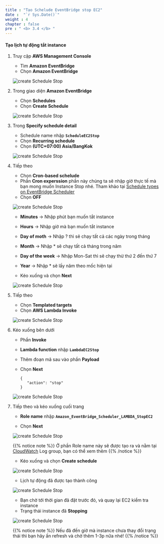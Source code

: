 ```yaml
---
title : "Tạo Schelude EventBridge stop EC2"
date :  "`r Sys.Date()`" 
weight : 4
chapter : false
pre : " <b> 3.4 </b> "
---
```


#### Tạo lịch tự động tắt instance

1. Truy cập **AWS Management Console**

   - Tìm **Amazon EventBridge**
   - Chọn **Amazon EventBridge**

   ![create Schedule Stop](/aws-fcj-workshop01/images/4-CreateLambda/3CreateEventBridgeStop/0001.png?width=90pc)

2. Trong giao diện **Amazon EventBridge**

   - Chọn **Schedules**
   - Chọn **Create Schedule**

   ![create Schedule Stop](/aws-fcj-workshop01/images/4-CreateLambda/3CreateEventBridgeStop/0002.png?width=90pc)

3. Trong **Specify schedule detail**

   - Schedule name nhập **```ScheduleEC2Stop```**
   - Chọn **Recurring schedule**
   - Chọn **(UTC+07:00) Asia/BangKok**

   ![create Schedule Stop](/aws-fcj-workshop01/images/4-CreateLambda/3CreateEventBridgeStop/0003.png?width=90pc)

4. Tiếp theo

   - Chọn **Cron-based schelude**
   - Phần **Cron experssion** phần này chúng ta sẽ nhập giờ thực tế mà bạn mong muốn Instance Stop nhé. Tham khảo tại [Schedule types on EventBridge Scheduler](https://docs.aws.amazon.com/scheduler/latest/UserGuide/schedule-types.html?icmpid=docs_console_unmapped)
   - Chọn **OFF**

   ![create Schedule Stop](/aws-fcj-workshop01/images/4-CreateLambda/3CreateEventBridgeStop/0004.png?width=90pc)

   - **Minutes** -> Nhập phút bạn muốn tắt instance
   - **Hours** -> Nhập giờ mà bạn muốn tắt instance
   - **Day of moth** -> Nhập ? thì sẽ chạy tất cả các ngày trong tháng
   - **Month** -> Nhập * sẽ chạy tất cả tháng trong năm
   - **Day of the week** -> Nhập Mon-Sat thì sẽ chạy thừ thứ 2 đến thứ 7
   - **Year** -> Nhập * sẽ lấy năm theo mốc hiện tại

   - Kéo xuống và chọn **Next**

   ![create Schedule Stop](/aws-fcj-workshop01/images/4-CreateLambda/3CreateEventBridgeStop/0005.png?width=90pc)


5. Tiếp theo

   - Chọn **Templated targets**
   - Chọn **AWS Lambda Invoke**

   ![create Schedule Stop](/aws-fcj-workshop01/images/4-CreateLambda/3CreateEventBridgeStop/0006.png?width=90pc)

6. Kéo xuống bên dưới
   - Phần **Invoke**
   - **Lambda function** nhập **```LambdaEC2Stop```**
   - Thêm đoạn mã sau vào phần **Payload**
   - Chọn **Next**

         {
            "action": "stop"
         }
            
   ![create Schedule Stop](/aws-fcj-workshop01/images/4-CreateLambda/3CreateEventBridgeStop/0007.png?width=90pc)

6. Tiếp theo và kéo xuống cuối trang

   - **Role name** nhập **```Amazon_EventBridge_Scheduler_LAMBDA_StopEC2```**

   - Chọn **Next**

   ![create Schedule Stop](/aws-fcj-workshop01/images/4-CreateLambda/3CreateEventBridgeStop/0008.png?width=90pc)

   {{% notice note %}}
   Ở phần Role name này sẽ được tạo ra và nằm tại [CloudWatch](https://us-east-1.console.aws.amazon.com/cloudwatch/home?region=us-east-1#logsV2:log-groups) Log group, bạn có thể xem thêm
   {{% /notice %}}

   - Kéo xuống và chọn **Create schedule**

   ![create Schedule Stop](/aws-fcj-workshop01/images/4-CreateLambda/3CreateEventBridgeStop/0009.png?width=90pc)

   - Lịch tự động đã được tạo thành công

   ![create Schedule Stop](/aws-fcj-workshop01/images/4-CreateLambda/3CreateEventBridgeStop/0010.png?width=90pc)

   - Bạn chờ tới thời gian đã đặt trước đó, và quay lại EC2 kiểm tra instance
   - Trạng thái instance đã **Stopping**
   
   ![create Schedule Stop](/aws-fcj-workshop01/images/4-CreateLambda/3CreateEventBridgeStop/0011.png?width=90pc)

   {{% notice note %}}
   Nếu đã đến giờ mà instance chưa thay đổi trạng thái thì bạn hãy ấn refresh và chờ thêm 1-3p nữa nhé!
   {{% /notice %}}